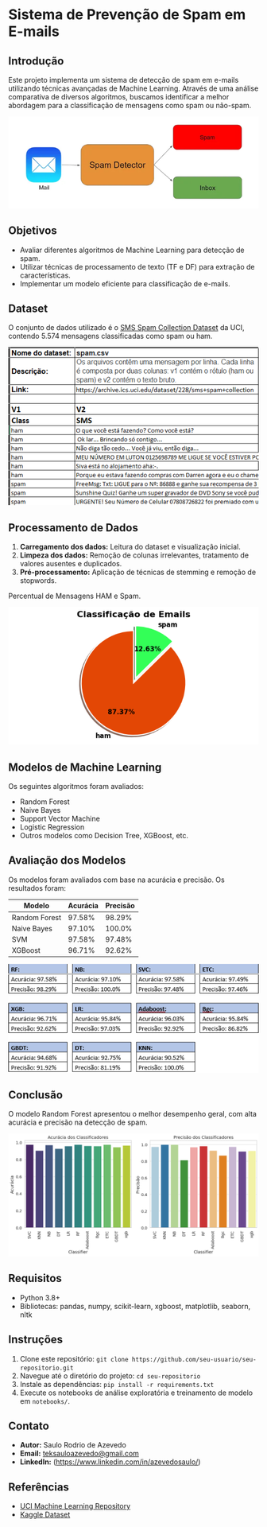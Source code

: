 # Sistema de Prevenção de Spam em E-mails

## Introdução
Este projeto implementa um sistema de detecção de spam em e-mails utilizando técnicas avançadas de Machine Learning. Através de uma análise comparativa de diversos algoritmos, buscamos identificar a melhor abordagem para a classificação de mensagens como spam ou não-spam.

<img src="https://github.com/Saulo-Azevedo/TCC_POS_PUC/blob/61e96858b825e4af7397cfcaffca099fd53e9d8a/imagens/image1.jpeg">


## Objetivos
- Avaliar diferentes algoritmos de Machine Learning para detecção de spam.
- Utilizar técnicas de processamento de texto (TF e DF) para extração de características.
- Implementar um modelo eficiente para classificação de e-mails.

## Dataset
O conjunto de dados utilizado é o [SMS Spam Collection Dataset](https://archive.ics.uci.edu/dataset/228/sms+spam+collection) da UCI, contendo 5.574 mensagens classificadas como spam ou ham.

<img src="imagens/spam csv.png">

## Processamento de Dados
1. **Carregamento dos dados:** Leitura do dataset e visualização inicial.
2. **Limpeza dos dados:** Remoção de colunas irrelevantes, tratamento de valores ausentes e duplicados.
3. **Pré-processamento:** Aplicação de técnicas de stemming e remoção de stopwords.

Percentual de Mensagens HAM e Spam.

<img src="imagens/image3.png" with = "100"  length="100">

## Modelos de Machine Learning
Os seguintes algoritmos foram avaliados:
- Random Forest
- Naive Bayes
- Support Vector Machine
- Logistic Regression
- Outros modelos como Decision Tree, XGBoost, etc.

## Avaliação dos Modelos
Os modelos foram avaliados com base na acurácia e precisão. Os resultados foram:

| Modelo         | Acurácia | Precisão |
|----------------|----------|----------|
| Random Forest  | 97.58%   | 98.29%   |
| Naive Bayes    | 97.10%   | 100.0%   |
| SVM            | 97.58%   | 97.48%   |
| XGBoost        | 96.71%   | 92.62%   |

<img src="imagens/image13.png">


## Conclusão
O modelo Random Forest apresentou o melhor desempenho geral, com alta acurácia e precisão na detecção de spam.

<img src="imagens/image12.png">

## Requisitos
- Python 3.8+
- Bibliotecas: pandas, numpy, scikit-learn, xgboost, matplotlib, seaborn, nltk

## Instruções
1. Clone este repositório: `git clone https://github.com/seu-usuario/seu-repositorio.git`
2. Navegue até o diretório do projeto: `cd seu-repositorio`
3. Instale as dependências: `pip install -r requirements.txt`
4. Execute os notebooks de análise exploratória e treinamento de modelo em `notebooks/`.

## Contato
- **Autor:** Saulo Rodrio de Azevedo  
- **Email:** teksauloazevedo@gmail.com
- **LinkedIn:** (https://www.linkedin.com/in/azevedosaulo/)

## Referências
- [UCI Machine Learning Repository](https://archive.ics.uci.edu/dataset/228/sms+spam+collection)
- [Kaggle Dataset](https://www.kaggle.com/uciml/sms-spam-collection-dataset)
